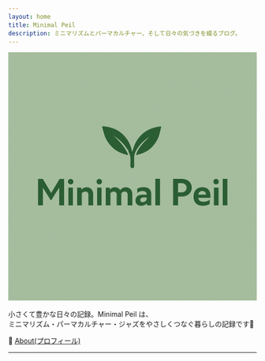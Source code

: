 ```yaml
---
layout: home
title: Minimal Peil
description: ミニマリズムとパーマカルチャー、そして日々の気づきを綴るブログ。
---
```


![Minimal Peil トップ画像](/assets/top-visual.png)

小さくて豊かな日々の記録。Minimal Peil は、  
ミニマリズム・パーマカルチャー・ジャズをやさしくつなぐ暮らしの記録です🌿

👤 [About(プロフィール)](profile.md)

---
